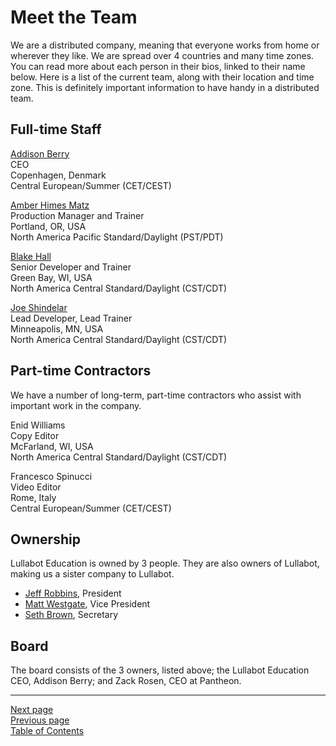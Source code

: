 # Meet the Team

We are a distributed company, meaning that everyone works from home or wherever they like. We are spread over 4 countries and many time zones. You can read more about each person in their bios, linked to their name below. Here is a list of the current team, along with their location and time zone. This is definitely important information to have handy in a distributed team.

## Full-time Staff

[Addison Berry](https://drupalize.me/team/addison-berry)  
CEO  
Copenhagen, Denmark  
Central European/Summer (CET/CEST)

[Amber Himes Matz](https://drupalize.me/team/amber-matz)  
Production Manager and Trainer  
Portland, OR, USA  
North America Pacific Standard/Daylight (PST/PDT)

[Blake Hall](https://drupalize.me/team/blake-hall)  
Senior  Developer and Trainer  
Green Bay, WI, USA  
North America Central Standard/Daylight (CST/CDT)

[Joe Shindelar](https://drupalize.me/team/joe-shindelar)  
Lead Developer, Lead Trainer  
Minneapolis, MN, USA  
North America Central Standard/Daylight (CST/CDT)

## Part-time Contractors
We have a number of long-term, part-time contractors who assist with important work in the company.

Enid Williams  
Copy Editor  
McFarland, WI, USA  
North America Central Standard/Daylight (CST/CDT)

Francesco Spinucci  
Video Editor  
Rome, Italy  
Central European/Summer (CET/CEST)

## Ownership
Lullabot Education is owned by 3 people. They are also owners of Lullabot, making us a sister company to Lullabot.

- [Jeff Robbins](https://www.yonder.io/about/), President
- [Matt Westgate](https://www.lullabot.com/about/matt-westgate), Vice President
- [Seth Brown](https://www.lullabot.com/about/seth-brown), Secretary

## Board
The board consists of the 3 owners, listed above; the Lullabot Education CEO, Addison Berry; and Zack Rosen, CEO at Pantheon.

---
[Next page](../02welcome)  
[Previous page](04structure.md)  
[Table of Contents](../README.md#table-of-contents)
